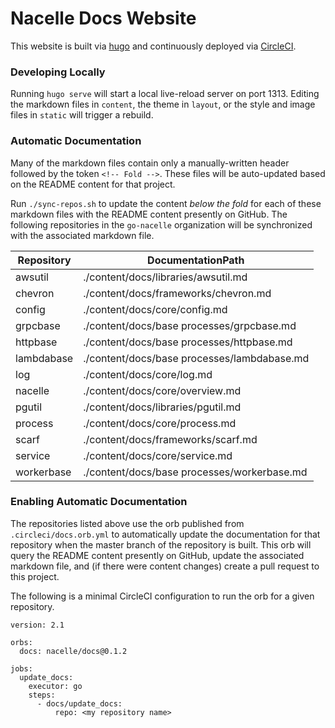 # Nacelle Docs Website

This website is built via [hugo](https://gohugo.io/) and continuously deployed via [CircleCI](https://circleci.com/).

### Developing Locally

Running `hugo serve` will start a local live-reload server on port 1313. Editing the markdown files in `content`, the theme in `layout`, or the style and image files in `static` will trigger a rebuild.

### Automatic Documentation

Many of the markdown files contain only a manually-written header followed by the token `<!-- Fold -->`. These files will be auto-updated based on the README content for that project.

Run `./sync-repos.sh` to update the content *below the fold* for each of these markdown files with the README content presently on GitHub. The following repositories in the `go-nacelle` organization will be synchronized with the associated markdown file.

| Repository | DocumentationPath |
| ---------- | ----------------- |
| awsutil    | ./content/docs/libraries/awsutil.md |
| chevron    | ./content/docs/frameworks/chevron.md |
| config     | ./content/docs/core/config.md |
| grpcbase   | ./content/docs/base processes/grpcbase.md |
| httpbase   | ./content/docs/base processes/httpbase.md |
| lambdabase | ./content/docs/base processes/lambdabase.md |
| log        | ./content/docs/core/log.md |
| nacelle    | ./content/docs/core/overview.md |
| pgutil     | ./content/docs/libraries/pgutil.md |
| process    | ./content/docs/core/process.md |
| scarf      | ./content/docs/frameworks/scarf.md |
| service    | ./content/docs/core/service.md |
| workerbase | ./content/docs/base processes/workerbase.md |

### Enabling Automatic Documentation

The repositories listed above use the orb published from `.circleci/docs.orb.yml` to automatically update the documentation for that repository when the master branch of the repository is built. This orb will query the README content presently on GitHub, update the associated markdown file, and (if there were content changes) create a pull request to this project.

The following is a minimal CircleCI configuration to run the orb for a given repository.

```
version: 2.1

orbs:
  docs: nacelle/docs@0.1.2

jobs:
  update_docs:
    executor: go
    steps:
      - docs/update_docs:
          repo: <my repository name>
```

